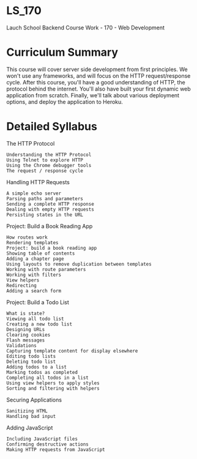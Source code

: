 # LS_170
Lauch School Backend Course Work - 170 - Web Development

# Curriculum Summary
This course will cover server side development from first principles.
We won't use any frameworks, and will focus on the HTTP request/response
cycle. After this course, you'll have a good understanding of HTTP,
the protocol behind the internet. You'll also have built your first
dynamic web application from scratch. Finally, we'll talk about various
deployment options, and deploy the application to Heroku.

# Detailed Syllabus
The HTTP Protocol

    Understanding the HTTP Protocol
    Using Telnet to explore HTTP
    Using the Chrome debugger tools
    The request / response cycle

Handling HTTP Requests

    A simple echo server
    Parsing paths and parameters
    Sending a complete HTTP response
    Dealing with empty HTTP requests
    Persisting states in the URL

Project: Build a Book Reading App

    How routes work
    Rendering templates
    Project: build a book reading app
    Showing table of contents
    Adding a chapter page
    Using layouts to remove duplication between templates
    Working with route parameters
    Working with filters
    View helpers
    Redirecting
    Adding a search form

Project: Build a Todo List

    What is state?
    Viewing all todo list
    Creating a new todo list
    Designing URLs
    Clearing cookies
    Flash messages
    Validations
    Capturing template content for display elsewhere
    Editing todo lists
    Deleting todo list
    Adding todos to a list
    Marking todos as completed
    Completing all todos in a list
    Using view helpers to apply styles
    Sorting and filtering with helpers

Securing Applications

    Sanitizing HTML
    Handling bad input

Adding JavaScript

    Including JavaScript files
    Confirming destructive actions
    Making HTTP requests from JavaScript

